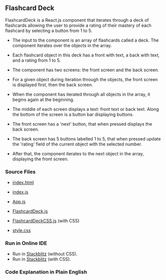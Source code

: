 ## Flashcard Deck

FlashcardDeck is a React.js component that iterates through a deck of flashcards
allowing the user to provide a rating of their mastery of each flashcard
by selecting a button from 1 to 5.

- The input to the component is an array of flashcards called a deck. 
The component iterates over the objects in the array.

- Each flashcard object in this deck has a front with text, a back with text, and a rating from 1 to 5. 

- The component has two screens: the front screen and the back screen.
 
- For a given object during iteration through the objects,
the front screen is displayed first, then the back screen. 

- When the component has iterated through all objects in the array,
it begins again at the beginning. 

- The middle of each screen displays a text: front text or back text.
Along the bottom of the screen is a button bar displaying buttons.

- The front screen has a 'next' button, that when pressed displays the back screen. 

- The back screen has 5 buttons labelled 1 to 5, that when pressed
update the 'rating' field of the current object with the selected number. 

- After that, the component iterates to the next object in the array,
displaying the front screen. 

### Source Files

- [index.html](https://github.com/jonfernq/React-Flashcards/blob/main/FlashcardDeck/index.html)
- [index.js](https://github.com/jonfernq/React-Flashcards/blob/main/FlashcardDeck/index.js)
- [App.js](https://github.com/jonfernq/React-Flashcards/blob/main/FlashcardDeck/App.js)
- [FlashcardDeck.js](https://github.com/jonfernq/React-Flashcards/blob/main/FlashcardDeck/FlashcardDeck.js)

- [FlashcardDeckCSS.js](https://github.com/jonfernq/React-Flashcards/blob/main/FlashcardDeck/FlashcardDeckCSS.js) (with CSS) 
- [style.css](https://github.com/jonfernq/React-Flashcards/blob/main/FlashcardDeck/style.css) 

### Run in Online IDE

- Run in [Stackblitz](https://stackblitz.com/edit/react-qogbhk?file=src%2Findex.js,src%2FApp.js,src%2FFlashcardDeck.js) (without CSS).
- Run in [Stackblitz](https://stackblitz.com/edit/react-kxljoa) (with CSS).

### Code Explanation in Plain English
